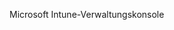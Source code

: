 <Token xmlns:xlink="http://www.w3.org/1999/xlink">Microsoft Intune-Verwaltungskonsole</Token>

<!--HONumber=Jun16_HO4-->


